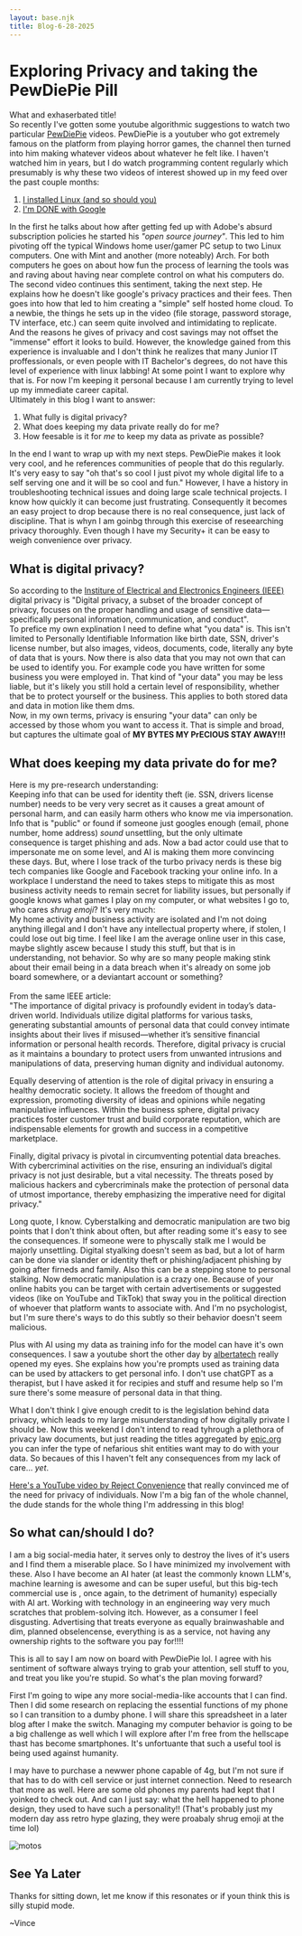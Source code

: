 ```yaml
---
layout: base.njk
title: Blog-6-28-2025
---
```

# Exploring Privacy and taking the PewDiePie Pill
What and exhaserbated title!<br>
So recently I've gotten some youtube algorithmic suggestions to watch two particular [PewDiePie](https://www.youtube.com/@PewDiePie/videos) videos. PewDiePie is a youtuber who got extremely famous on the platform from playing horror games, the channel then turned into him making whatever videos about whatever he felt like. I haven't watched him in years, but I do watch programming content regularly which presumably is why these two videos of interest showed up in my feed over the past couple months:
1. [I installed Linux (and so should you)](https://www.youtube.com/watch?v=pVI_smLgTY0&t=884s)
2. [I'm DONE with Google](https://www.youtube.com/watch?v=u_Lxkt50xOg)

In the first he talks about how after getting fed up with Adobe's absurd subscription policies he started his *"open source journey"*. This led to him pivoting off the typical Windows home user/gamer PC setup to two Linux computers. One with Mint and another (more noteably) Arch. For both computers he goes on about how fun the process of learning the tools was and raving about having near complete control on what his computers do.<br>
The second video continues this sentiment, taking the next step. He explains how he doesn't like google's privacy practices and their fees. Then goes into how that led to him creating a "simple" self hosted home cloud. To a newbie, the things he sets up in the video (file storage, password storage, TV interface, etc.) can seem quite involved and intimidating to replicate. And the reasons he gives of privacy and cost savings may not offset the "immense" effort it looks to build. However, the knowledge gained from this experience is invaluable and I don't think he realizes that many Junior IT proffessionals, or even people with IT Bachelor's degrees, do not have this level of experience with linux labbing! At some point I want to explore why that is. For now I'm keeping it personal because I am currently trying to level up my immediate career capital.<br>
Ultimately in this blog I want to answer:
1. What fully is digital privacy?
2. What does keeping my data private really do for me?
2. How feesable is it for *me* to keep my data as private as possible?

In the end I want to wrap up with my next steps. PewDiePie makes it look very cool, and he references communities of people that do this regularly. It's very easy to say "oh that's so cool I just pivot my whole digital life to a self serving one and it will be so cool and fun." However, I have a history in troubleshooting technical issues and doing large scale technical projects. I know how quickly it can become just frustrating. Consequently it becomes an easy project to drop because there is no real consequence, just lack of discipline. That is whyn I am goinbg through this exercise of reseearching privacy thoroughly. Even though I have my Security+ it can be easy to weigh convenience over privacy.

## What is digital privacy?
So according to the [Institure of Electrical and Electronics Engineers (IEEE)](https://digitalprivacy.ieee.org/publications/topics/what-is-digital-privacy-and-its-importance/) digital privacy is "Digital privacy, a subset of the broader concept of privacy, focuses on the proper handling and usage of sensitive data—specifically personal information, communication, and conduct".<br>
To prefice my own explination I need to define what "you data" is. This isn't limited to Personally Identifiable Information like birth date, SSN, driver's license number, but also images, videos, documents, code, literally any byte of data that is yours. Now there is also data that you may not own that can be used to identify you. For example code you have written for some business you were employed in. That kind of "your data" you may be less liable, but it's likely you still hold a certain level of responsibility, whether that be to protect yourself or the business. This applies to both stored data and data in motion like them dms.<br>
Now, in my own terms, privacy is ensuring "your data" can only be accessed by those whom you want to access it. That is simple and broad, but captures the ultimate goal of **MY BYTES MY PrECIOUS STAY AWAY!!!**

## What does keeping my data private do for me?
Here is my pre-research understanding:<br>
Keeping info that can be used for identity theft (ie. SSN, drivers license number) needs to be very very secret as it causes a great amount of personal harm, and can easily harm others who know me via impersonation. Info that is "public" or found if someone just googles enough (email, phone number, home address) *sound* unsettling, but the only ultimate consequence is target phishing and ads. Now a bad actor could use that to impersonate me on some level, and AI is making them more convincing these days. But, where I lose track of the turbo privacy nerds is these big tech companies like Google and Facebook tracking your online info. In a workplace I understand the need to takes steps to mitigate this as most business activity needs to remain secret for liability issues, but personally if google knows what games I play on my computer, or what websites I go to, who cares *shrug emoji*? It's very much:<br>
My home activity and business activity are isolated and I'm not doing anything illegal and I don't have any intellectual property where, if stolen, I could lose out big time. I feel like I am the average online user in this case, maybe slightly ascew because I study this stuff, but that is in understanding, not behavior. So why are so many people making stink about their email being in a data breach when it's already on some job board somewhere, or a deviantart account or something?<br><br>
From the same IEEE article:<br>
"The importance of digital privacy is profoundly evident in today’s data-driven world. Individuals utilize digital platforms for various tasks, generating substantial amounts of personal data that could convey intimate insights about their lives if misused—whether it’s sensitive financial information or personal health records. Therefore, digital privacy is crucial as it maintains a boundary to protect users from unwanted intrusions and manipulations of data, preserving human dignity and individual autonomy.

Equally deserving of attention is the role of digital privacy in ensuring a healthy democratic society. It allows the freedom of thought and expression, promoting diversity of ideas and opinions while negating manipulative influences. Within the business sphere, digital privacy practices foster customer trust and build corporate reputation, which are indispensable elements for growth and success in a competitive marketplace.

Finally, digital privacy is pivotal in circumventing potential data breaches. With cybercriminal activities on the rise, ensuring an individual’s digital privacy is not just desirable, but a vital necessity. The threats posed by malicious hackers and cybercriminals make the protection of personal data of utmost importance, thereby emphasizing the imperative need for digital privacy."

Long quote, I know. Cyberstalking and democratic manipulation are two big points that I don't think about often, but after reading some it's easy to see the consequences. If someone were to physcally stalk me I would be majorly unsettling. Digital styalking doesn't seem as bad, but a lot of harm can be done via slander or identity theft or phishing/adjacent phishing by going after firneds and family. Also this can be a stepping stone to personal stalking. Now democratic manipulation is a crazy one. Because of your online habits you can be target with certain advertisements or suggested videos (like on YouTube and TikTok) that sway you in the political direction of whoever that platform wants to associate with. And I'm no psychologist, but I'm sure there's ways to do this subtly so their behavior doesn't seem malicious.

Plus with AI using my data as training info for the model can have it's own consequences. I saw a youtube short the other day by [albertatech](https://www.youtube.com/shorts/ARIt2684fiM) really opened my eyes. She explains how you're prompts used as training data can be used by attackers to get personal info. I don't use chatGPT as a therapist, but I have asked it for recipies and stuff and resume help so I'm sure there's some measure of personal data in that thing.

What I don't think I give enough credit to is the legislation behind data privacy, which leads to my large misunderstanding of how digitally private I should be. Now this weekend I don't intend to read tyhrough a plethora of privacy law documents, but just reading the titles aggregated by [epic.org](https://epic.org/issues/privacy-laws/united-states/) you can infer the type of nefarious shit entities want may to do with your data. So becaues of this I haven't felt any consequences from my lack of care... *yet*.

[Here's a YouTube video by Reject Convenience](https://www.youtube.com/watch?v=iX3JT6q3AxA) that really convinced me of the need for privacy of individuals. Now I'm a big fan of the whole channel, the dude stands for the whole thing I'm addressing in this blog!

## So what can/should I do?
I am a big social-media hater, it serves only to destroy the lives of it's users and I find them a miserable place. So I have minimized my involvement with these. Also I have become an AI hater (at least the commonly known LLM's, machine learning is awesome and can be super useful, but this big-tech commercial use is , once again, to the detriment of humanity) especially with AI art. Working with technology in an engineering way very much scratches that problem-solving itch. However, as a consumer I feel disgusting. Advertising that treats everyone as equally brainwashable and dim, planned obselencense, everything is as a service, not having any ownership rights to the software you pay for!!!!<br>

This is all to say I am now on board with PewDiePie lol. I agree with his sentiment of software always trying to grab your attention, sell stuff to you, and treat you like you're stupid. So what's the plan moving forward?<br>

First I'm going to wipe any more social-media-like accounts that I can find. Then I did some research on replacing the essential functions of my phone so I can transition to a dumby phone. I will share this spreadsheet in a later blog after I make the switch. Managing my computer behavior is going to be a big challenge as well which I will explore after I'm free from the hellscape thast has become smartphones. It's unfortuante that such a useful tool is being used against humanity.<br>

I may have to purchase a newwer phone capable of 4g, but I'm not sure if that has to do with cell service or just internet connection. Need to research that more as well. Here are some old phones my parents had kept that I yoinked to check out. And can I just say: what the hell happened to phone design, they used to have such a personality!! (That's probably just my modern day ass retro hype glazing, they were proabaly shrug emoji at the time lol)<br>

![motos](/assets/img/blog/7-6-2025/motos.JPG)

## See Ya Later
Thanks for sitting down, let me know if this resonates or if youn think this is silly stupid mode.

~Vince